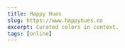 ```yaml
---
title: Happy Hues
slug: https://www.happyhues.co
excerpt: Curated colors in context.
tags: [online]
---
```

